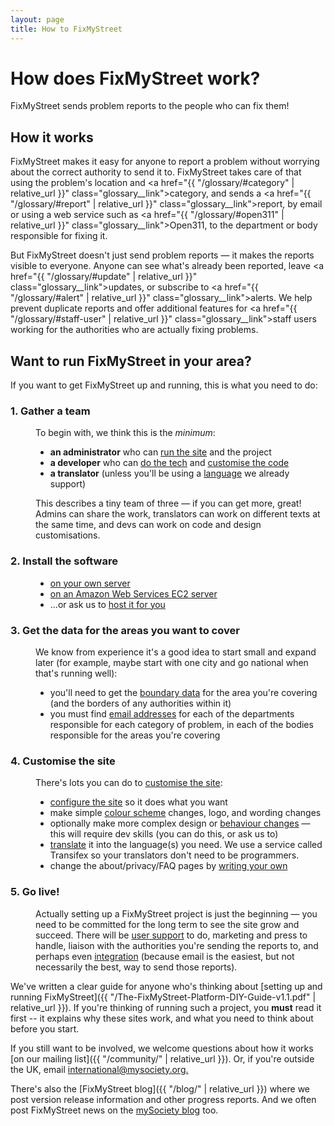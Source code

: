```yaml
---
layout: page
title: How to FixMyStreet
---
```


# How does FixMyStreet work?

<p class="lead">
  FixMyStreet sends problem reports to the people who can fix them!
</p>

##  How it works

FixMyStreet makes it easy for anyone to report a problem without worrying about
the correct authority to send it to. FixMyStreet takes care of that using the
problem's location and <a href="{{ "/glossary/#category" | relative_url }}"
class="glossary__link">category</a>, and sends a
<a href="{{ "/glossary/#report" | relative_url }}" class="glossary__link">report</a>, 
by email or using a web service such as <a href="{{ "/glossary/#open311" | relative_url }}"
class="glossary__link">Open311</a>, to the department or body responsible for fixing
it.

But FixMyStreet doesn't just send problem reports &mdash; it makes the reports
visible to everyone. Anyone can see what's already been reported, leave <a
href="{{ "/glossary/#update" | relative_url }}" class="glossary__link">updates</a>, or
subscribe to <a href="{{ "/glossary/#alert" | relative_url }}"
class="glossary__link">alerts</a>. We help prevent duplicate reports and offer
additional features for <a href="{{ "/glossary/#staff-user" | relative_url }}"
class="glossary__link">staff users</a> working for the authorities who are actually
fixing problems.


## Want to run FixMyStreet in your area?

If you want to get FixMyStreet up and running, this is what you need to do:

<dl class="reveal-on-click" data-reveal-noun="steps">
  <dt>
    <h3 id="gather_a_team">1. Gather a team</h3>
  </dt>
  <dd>
    <p>
      To begin with, we think this is the <em>minimum</em>:
    </p>
    <ul>
      <li>
        <strong>an administrator</strong> who can 
        <a href="{{ "/running" | relative_url }}">run the site</a> and the project
      </li>
      <li>
        <strong>a developer</strong> who can 
        <a href="{{ "/install" | relative_url }}">do the tech</a> and 
        <a href="{{ "/customising" | relative_url }}">customise the code</a>
      </li>
      <li>
        <strong>a translator</strong> (unless you'll be using a 
        <a href="{{ "/customising/language" | relative_url }}">language</a>
        we already support)
      </li>
    </ul>
    <p>
      This describes a tiny team of three &mdash; if you can get more, great!
      Admins can share the work, translators can work on different texts at the
      same time, and devs can work on code and design customisations.
    </p>
  </dd>
  <dt>
    <h3 id="install_the_software">2. Install the software</h3>
  </dt>
  <dd>
    <ul>
      <li><a href="{{ "/install/install-script" | relative_url }}">on your own server</a></li>
      <li><a href="{{ "/install/ami" | relative_url }}">on an Amazon Web Services EC2 server</a></li>
      <li>...or ask us to <a href="{{ "/install/#hosting" | relative_url }}">host it for you</a></li>
    </ul>
  </dd>  
  <dt>
    <h3 id="get_the_data_for_the_areas_you_want_to_cover">3. Get the data for the areas you want to cover</h3>
  </dt>
  <dd>
    <p>
      We know from experience it's a good idea to start small and expand later (for
      example, maybe start with one city and go national when that's running well):
    </p>
    <ul>
      <li>
        you'll need to get the 
        <a href="{{ "/customising/boundaries" | relative_url }}">boundary data</a>
        for the area you're covering (and the borders of any authorities within it)
      </li>
      <li>
        you must find 
        <a href="{{ "/running/bodies_and_contacts" | relative_url }}">email addresses</a>
         for each of the departments responsible for each category of problem,
         in each of the bodies responsible for the areas you're covering
      </li>
    </ul>
  </dd>
  <dt>
    <h3 id="customise_the_site">4. Customise the site</h3>
  </dt>
  <dd>
    There's lots you can do to 
    <a href="{{ "/customising" | relative_url }}">customise the site</a>:
    <ul>
      <li>
        <a href="{{ "/customising/config" | relative_url }}">configure the site</a>
        so it does what you want
      </li>
      <li>
        make simple <a href="{{ "/customising/css" | relative_url }}">colour scheme</a> changes, 
        logo, and wording changes 
      </li>
      <li>
        optionally make more complex design or 
        <a href="{{ "/customising/cobrand-module" | relative_url }}">behaviour changes</a>
        &mdash; this will require dev skills (you can do this, or ask us to)
      </li>
      <li>
        <a href="{{ "/customising/language" | relative_url }}">translate</a>
        it into the language(s) you need. We use a service called
        Transifex so your translators don't need to be programmers.
      </li>
      <li>
        change the about/privacy/FAQ pages by 
        <a href="{{ "/customising/templates" | relative_url }}">writing your own</a>
      </li>
    </ul>
    
  </dd>
  <dt>
    <h3 id="go_live">5.  Go live!</h3>
  </dt>
  <dd>
    <p>
      Actually setting up a FixMyStreet project is just the beginning &mdash;
      you need to be committed for the long term to see the site grow and
      succeed. There will be
      <a href="{{ "/running/admin_manual" | relative_url }}">user support</a>
      to do, marketing and press to handle, liaison with the authorities you're
      sending the reports to, and perhaps even 
      <a href="{{ "/customising/integration" | relative_url }}">integration</a>
      (because email is the easiest, but not necessarily the best, way to send
      those reports).
    </p>
  </dd>
</dl>

<!-- NB duplicated from /overview -->
We've written a clear guide for anyone who's thinking about [setting up and
running FixMyStreet]({{ "/The-FixMyStreet-Platform-DIY-Guide-v1.1.pdf" | relative_url }}). 
If you're thinking of running such a project, you **must** read it first -- it
explains why these sites work, and what you need to think about before you start.

If you still want to be involved, we welcome questions about how it works
[on our mailing list]({{ "/community/" | relative_url }}).
Or, if you're outside the UK, email
<a href="mailto:international&#64;mysociety.org">international&#64;mysociety.org.</a>

There's also the [FixMyStreet blog]({{ "/blog/" | relative_url }}) where we post version release
information and other progress reports. And we often post FixMyStreet news on
the <a href="https://www.mysociety.org/blog/">mySociety blog</a> too.
